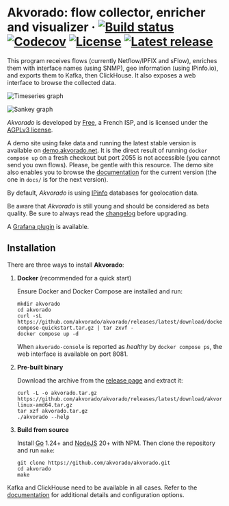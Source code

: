# Akvorado: flow collector, enricher and visualizer &middot; [![Build status](https://img.shields.io/github/actions/workflow/status/akvorado/akvorado/ci.yml?branch=main&style=flat-square)](https://github.com/akvorado/akvorado/actions/workflows/ci.yml) [![Codecov](https://img.shields.io/codecov/c/github/akvorado/akvorado?style=flat-square)](https://codecov.io/gh/akvorado/akvorado) [![License](https://img.shields.io/github/license/akvorado/akvorado?style=flat-square)](LICENSE.txt) [![Latest release](https://img.shields.io/github/v/release/akvorado/akvorado?style=flat-square)](https://github.com/akvorado/akvorado/releases)

This program receives flows (currently Netflow/IPFIX and sFlow), enriches them
with interface names (using SNMP), geo information (using IPinfo.io),
and exports them to Kafka, then ClickHouse. It also exposes a web
interface to browse the collected data.

![Timeseries graph](console/data/docs/timeseries.png)

![Sankey graph](console/data/docs/sankey.png)

*Akvorado* is developed by [Free](https://www.free.fr), a French ISP,
and is licensed under the [AGPLv3 license](LICENSE.txt).

A demo site using fake data and running the latest stable version is
available on [demo.akvorado.net](https://demo.akvorado.net). It is the
direct result of running `docker compose up` on a fresh checkout but
port 2055 is not accessible (you cannot send you own flows). Please,
be gentle with this resource. The demo site also enables you to browse
the [documentation](https://demo.akvorado.net/docs) for the current version
(the one in `docs/` is for the next version).

By default, *Akvorado* is using [IPinfo](https://ipinfo.io) databases for
geolocation data.

Be aware that *Akvorado* is still young and should be considered as beta
quality. Be sure to always read the
[changelog](console/data/docs/99-changelog.md) before upgrading.

A [Grafana plugin](https://github.com/ovh/grafana-akvorado) is available.

## Installation

There are three ways to install **Akvorado**:

1. **Docker** (recommended for a quick start)

   Ensure Docker and Docker Compose are installed and run:

   ```console
   mkdir akvorado
   cd akvorado
   curl -sL https://github.com/akvorado/akvorado/releases/latest/download/docker-compose-quickstart.tar.gz | tar zxvf -
   docker compose up -d
   ```

   When `akvorado-console` is reported as *healthy* by `docker compose ps`, the
   web interface is available on port 8081.

2. **Pre-built binary**

   Download the archive from the [release page](https://github.com/akvorado/akvorado/releases) and
   extract it:

   ```console
   curl -L -o akvorado.tar.gz https://github.com/akvorado/akvorado/releases/latest/download/akvorado-linux-amd64.tar.gz
   tar xzf akvorado.tar.gz
   ./akvorado --help
   ```

3. **Build from source**

   Install [Go](https://go.dev/doc/install) 1.24+ and [NodeJS](https://nodejs.org/) 20+ with NPM.
   Then clone the repository and run `make`:

   ```console
   git clone https://github.com/akvorado/akvorado.git
   cd akvorado
   make
   ```

Kafka and ClickHouse need to be available in all cases. Refer to the
[documentation](docs/01-install.md) for additional details and configuration
options.

